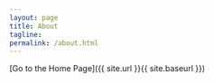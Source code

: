 ```yaml
---
layout: page
title: About
tagline: 
permalink: /about.html
---
```





[Go to the Home Page]({{ site.url }}{{ site.baseurl }})
